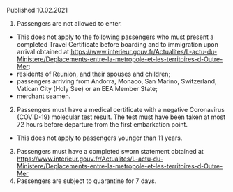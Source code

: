 Published 10.02.2021
1. Passengers are not allowed to enter.
- This does not apply to the following passengers who must present a completed Travel Certificate before boarding and to immigration upon arrival obtained at <a href="https://www.interieur.gouv.fr/Actualites/L-actu-du-Ministere/Deplacements-entre-la-metropole-et-les-territoires-d-Outre-Mer">https://www.interieur.gouv.fr/Actualites/L-actu-du-Ministere/Deplacements-entre-la-metropole-et-les-territoires-d-Outre-Mer</a>:
- residents of Reunion, and their spouses and children;
- passengers arriving from Andorra, Monaco, San Marino, Switzerland, Vatican City (Holy See) or an EEA Member State;
- merchant seamen.
2. Passengers must have a medical certificate with a negative Coronavirus (COVID-19) molecular test result. The test must have been taken at most 72 hours before departure from the first embarkation point.
- This does not apply to passengers younger than 11 years. 
3. Passengers must have a completed sworn statement obtained at <a href="https://www.interieur.gouv.fr/Actualites/L-actu-du-Ministere/Deplacements-entre-la-metropole-et-les-territoires-d-Outre-Mer">https://www.interieur.gouv.fr/Actualites/L-actu-du-Ministere/Deplacements-entre-la-metropole-et-les-territoires-d-Outre-Mer</a> 
4. Passengers are subject to quarantine for 7 days. 

